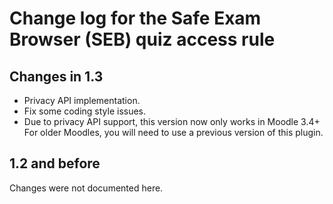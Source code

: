 # Change log for the Safe Exam Browser (SEB) quiz access rule


## Changes in 1.3

* Privacy API implementation.
* Fix some coding style issues.
* Due to privacy API support, this version now only works in Moodle 3.4+
  For older Moodles, you will need to use a previous version of this plugin.


## 1.2 and before

Changes were not documented here.
